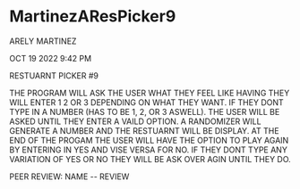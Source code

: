 # MartinezAResPicker9
ARELY MARTINEZ 

OCT 19 2022 9:42 PM 

RESTUARNT PICKER #9

THE PROGRAM WILL ASK THE USER WHAT THEY FEEL LIKE HAVING THEY 
WILL ENTER 1 2 OR 3 DEPENDING ON WHAT THEY WANT. IF THEY DONT 
TYPE IN A NUMBER (HAS TO BE 1, 2, OR 3 ASWELL). THE USER WILL 
BE ASKED UNTIL THEY ENTER A VAILD OPTION. A RANDOMIZER WILL 
GENERATE A NUMBER AND THE RESTUARNT WILL BE DISPLAY. AT THE 
END OF THE PROGAM THE USER WILL HAVE THE OPTION TO PLAY AGAIN
BY ENTERING IN YES AND VISE VERSA FOR NO. IF THEY DONT TYPE ANY 
VARIATION OF YES OR NO THEY WILL BE ASK OVER AGIN UNTIL THEY DO.

PEER REVIEW: NAME -- REVIEW
